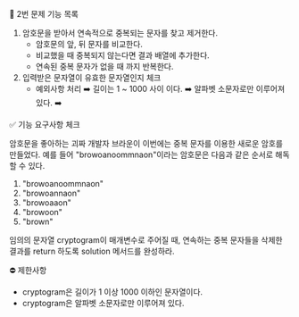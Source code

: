 📝 2번 문제 기능 목록

1. 암호문을 받아서 연속적으로 중복되는 문자를 찾고 제거한다.
    - 암호문의 앞, 뒤 문자를 비교한다.
    - 비교했을 때 중복되지 않는다면 결과 배열에 추가한다.
    - 연속된 중복 문자가 없을 때 까지 반복한다.
2. 입력받은 문자열이 유효한 문자열인지 체크
    - 예외사항 처리
        ➡️ 길이는 1 ~ 1000 사이 이다.
        ➡️ 알파벳 소문자로만 이루어져 있다.
        ➡️ 

✅ 기능 요구사항 체크

암호문을 좋아하는 괴짜 개발자 브라운이 이번에는 중복 문자를 이용한 새로운 암호를 만들었다. 예를 들어 "browoanoommnaon"이라는 암호문은 다음과 같은 순서로 해독할 수 있다.

1. "browoanoommnaon"
2. "browoannaon"
3. "browoaaon"
4. "browoon"
5. "brown"

임의의 문자열 cryptogram이 매개변수로 주어질 때, 연속하는 중복 문자들을 삭제한 결과를 return 하도록 solution 메서드를 완성하라.

⛔️ 제한사항

- cryptogram은 길이가 1 이상 1000 이하인 문자열이다.
- cryptogram은 알파벳 소문자로만 이루어져 있다.
